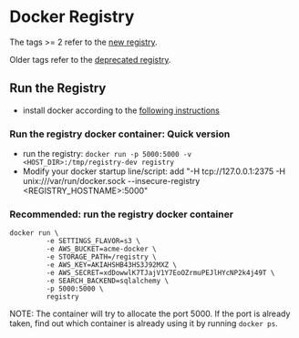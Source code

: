 # Docker Registry

The tags >= 2 refer to the [new registry](https://github.com/docker/distribution).

Older tags refer to the [deprecated registry](https://github.com/docker/docker-registry).

## Run the Registry

-	install docker according to the [following instructions](http://docs.docker.io/installation/#installation)

### Run the registry docker container: Quick version

-	run the registry: `docker run -p 5000:5000 -v <HOST_DIR>:/tmp/registry-dev registry`
-	Modify your docker startup line/script: add "-H tcp://127.0.0.1:2375 -H unix:///var/run/docker.sock --insecure-registry <REGISTRY_HOSTNAME>:5000"

### Recommended: run the registry docker container

	docker run \
	         -e SETTINGS_FLAVOR=s3 \
	         -e AWS_BUCKET=acme-docker \
	         -e STORAGE_PATH=/registry \
	         -e AWS_KEY=AKIAHSHB43HS3J92MXZ \
	         -e AWS_SECRET=xdDowwlK7TJajV1Y7EoOZrmuPEJlHYcNP2k4j49T \
	         -e SEARCH_BACKEND=sqlalchemy \
	         -p 5000:5000 \
	         registry

NOTE: The container will try to allocate the port 5000. If the port is already taken, find out which container is already using it by running `docker ps`.
